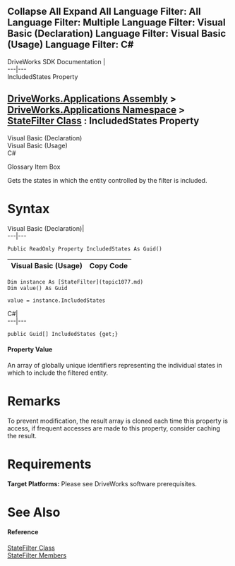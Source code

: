 Collapse All Expand All Language Filter: All  Language Filter: Multiple  Language Filter: Visual Basic (Declaration) Language Filter: Visual Basic (Usage) Language Filter: C#  
---  
DriveWorks SDK Documentation  |   
---|---  
IncludedStates Property   
  
[DriveWorks.Applications Assembly](topic13.md) > [DriveWorks.Applications Namespace](topic16.md) > [StateFilter Class](topic1077.md) : IncludedStates Property  
---  
  
Visual Basic (Declaration)    
Visual Basic (Usage)    
C# 

Glossary Item Box

Gets the states in which the entity controlled by the filter is included. 

# Syntax

Visual Basic (Declaration)|   
---|---  
      
    
    Public ReadOnly Property IncludedStates As Guid()  
  
Visual Basic (Usage)| Copy Code  
---|---  
      
    
    Dim instance As [StateFilter](topic1077.md)
    Dim value() As Guid
     
    value = instance.IncludedStates  
  
C#|   
---|---  
      
    
    public Guid[] IncludedStates {get;}  
  
#### Property Value

An array of globally unique identifiers representing the individual states in which to include the filtered entity.

# Remarks

To prevent modification, the result array is cloned each time this property is access, if frequent accesses are made to this property, consider caching the result.

# Requirements

**Target Platforms:** Please see DriveWorks software prerequisites.

# See Also

#### Reference

[StateFilter Class](topic1077.md)   
[StateFilter Members](topic1078.md)


